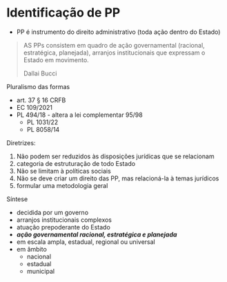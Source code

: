 # Identificação de PP

- PP é instrumento do direito administrativo (toda ação dentro do Estado)

> AS PPs consistem em quadro de ação governamental (racional, estratégica, planejada), arranjos institucionais que expressam o Estado em movimento.
> 
> Dallai Bucci

Pluralismo das formas
- art. 37 § 16 CRFB
- EC 109/2021
- PL 494/18 - altera a lei complementar 95/98
  - PL 1031/22
  - PL 8058/14

Diretrizes:
1. Não podem ser reduzidos às disposições jurídicas que se relacionam
2. categoria de estruturação de todo Estado
3. Não se limitam à políticas sociais
4. Não se deve criar um direito das PP, mas relacioná-la à temas jurídicos
5. formular uma metodologia geral

Síntese
- decidida por um governo
- arranjos institucionais complexos
- atuação prepoderante do Estado
- **_ação governamental racional, estratégica e planejada_**
- em escala ampla, estadual, regional ou universal
- em âmbito
  - nacional
  - estadual
  - municipal
